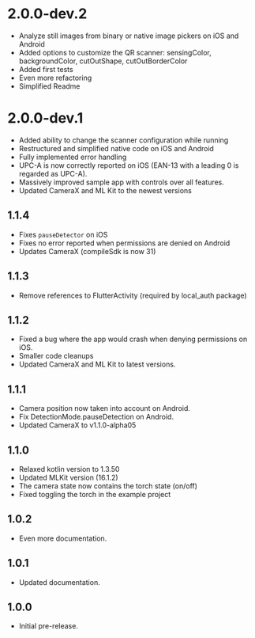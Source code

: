 # 2.0.0-dev.2

- Analyze still images from binary or native image pickers on iOS and Android
- Added options to customize the QR scanner: sensingColor, backgroundColor, cutOutShape, cutOutBorderColor
- Added first tests
- Even more refactoring
- Simplified Readme

# 2.0.0-dev.1

- Added ability to change the scanner configuration while running
- Restructured and simplified native code on iOS and Android
- Fully implemented error handling
- UPC-A is now correctly reported on iOS (EAN-13 with a leading 0 is regarded as UPC-A).
- Massively improved sample app with controls over all features.
- Updated CameraX and ML Kit to the newest versions

## 1.1.4

- Fixes `pauseDetector` on iOS
- Fixes no error reported when permissions are denied on Android
- Updates CameraX (compileSdk is now 31)

## 1.1.3

- Remove references to FlutterActivity (required by local_auth package)

## 1.1.2

- Fixed a bug where the app would crash when denying permissions on iOS.
- Smaller code cleanups
- Updated CameraX and ML Kit to latest versions.

## 1.1.1

- Camera position now taken into account on Android.
- Fix DetectionMode.pauseDetection on Android.
- Updated CameraX to v1.1.0-alpha05

## 1.1.0

- Relaxed kotlin version to 1.3.50
- Updated MLKit version (16.1.2)
- The camera state now contains the torch state (on/off)
- Fixed toggling the torch in the example project

## 1.0.2

- Even more documentation.

## 1.0.1

- Updated documentation.

## 1.0.0

- Initial pre-release.
